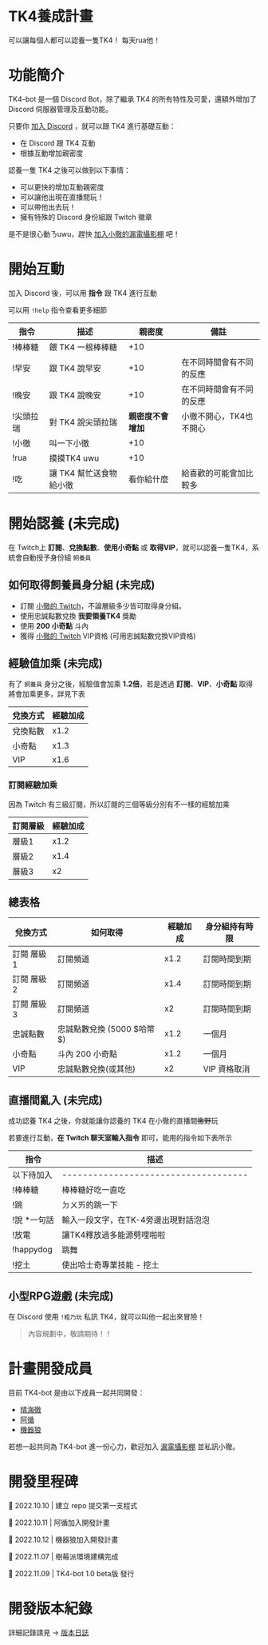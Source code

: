 # TK4養成計畫
<!-- [![Discord][7]][Discord]
[![License](https://img.shields.io/badge/license-MIT-green)](LICENSE) -->

可以讓每個人都可以認養一隻TK4！ 每天rua他！

# 功能簡介
TK4-bot 是一個 Discord Bot，除了繼承 TK4 的所有特性及可愛，還額外增加了 Discord 伺服器管理及互動功能。

只要你 [加入 Discord][Discord] ，就可以跟 TK4 進行基礎互動：
* 在 Discord 跟 TK4 互動
* 根據互動增加親密度

認養一隻 TK4 之後可以做到以下事情：
* 可以更快的增加互動親密度
* 可以讓他出現在直播間玩！
* 可以帶他出去玩！
* 擁有特殊的 Discord 身份組跟 Twitch 徽章 

是不是很心動ㄋuwu，趕快 [加入小徹的漏電攝影棚][Discord] 吧！

# 開始互動
加入 Discord 後，可以用 **指令** 跟 TK4 進行互動

可以用 `!help` 指令查看更多細節

| 指令      | 描述                    | 親密度             | 備註                     |
| --------- | ----------------------- | ------------------ | ------------------------ |
| !棒棒糖   | 餵 TK4 一根棒棒糖       | +10                |                          |
| !早安     | 跟 TK4 說早安           | +10                | 在不同時間會有不同的反應 |
| !晚安     | 跟 TK4 說晚安           | +10                | 在不同時間會有不同的反應 |
| !尖頭拉瑞 | 對 TK4 說尖頭拉瑞       | **親密度不會增加** | 小徹不開心，TK4也不開心  |
| !小徹     | 叫一下小徹              | +10                |                          |
| !rua      | 摸摸TK4 uwu             | +10                |                          |
| !吃       | 讓 TK4 幫忙送食物給小徹 | 看你給什麼         | 給喜歡的可能會加比較多   |

# 開始認養 (未完成)
在 Twitch上 **訂閱**、**兌換點數**、**使用小奇點** 或 **取得VIP**，就可以認養一隻TK4，系統會自動授予身份組 `飼養員`

## 如何取得飼養員身分組 (未完成)
* 訂閱 [小徹的 Twitch][Twitch]，不論層級多少皆可取得身分組。
* 使用忠誠點數兌換 **我要領養TK4** 獎勵
* 使用 **200 小奇點** 斗內 
* 獲得 [小徹的 Twitch][Twitch] VIP資格 (可用忠誠點數兌換VIP資格)

## 經驗值加乘 (未完成)
有了 `飼養員` 身分之後，經驗值會加乘 **1.2倍**，若是透過 **訂閱**、**VIP**、**小奇點** 取得將會加乘更多，詳見下表

| 兌換方式 | 經驗加成 |
| -------- | -------- |
| 兌換點數 | x1.2     |
| 小奇點   | x1.3     |
| VIP      | x1.6     |

### 訂閱經驗加乘
因為 Twitch 有三級訂閱，所以訂閱的三個等級分別有不一樣的經驗加乘

| 訂閱層級 | 經驗加成 |
| -------- | -------- |
| 層級1    | x1.2     |
| 層級2    | x1.4     |
| 層級3    | x2       |

## 總表格

| 兌換方式   | 如何取得                     | 經驗加成 | 身分組持有時限 |
| ---------- | ---------------------------- | -------- | -------------- |
| 訂閱 層級1 | 訂閱頻道                     | x1.2     | 訂閱時間到期   |
| 訂閱 層級2 | 訂閱頻道                     | x1.4     | 訂閱時間到期   |
| 訂閱 層級3 | 訂閱頻道                     | x2       | 訂閱時間到期   |
| 忠誠點數   | 忠誠點數兌換 (5000 \$哈幣\$) | x1.2     | 一個月         |
| 小奇點     | 斗內 200 小奇點              | x1.2     | 一個月         |
| VIP        | 忠誠點數兌換(或其他)         | x2       | VIP 資格取消   |

## 直播間亂入 (未完成)
成功認養 TK4 之後，你就能讓你認養的 TK4 在小徹的直播間~~撒野~~玩

若要進行互動，**在 Twitch 聊天室輸入指令** 即可，能用的指令如下表所示

| 指令         | 描述                                 |
| ------------ | ------------------------------------ |
| 以下待加入   | ------------------------------------ |
| !棒棒糖      | 棒棒糖好吃一直吃                     |
| !跳          | ㄉㄨㄞ的跳一下                       |
| !說 \*一句話 | 輸入一段文字，在TK-4旁邊出現對話泡泡 |
| !放電        | 讓TK4釋放過多能源劈哩啪啦            |
| !happydog    | 跳舞                                 |
| !挖土        | 使出哈士奇專業技能 - 挖土            |

## 小型RPG遊戲  (未完成)
在 Discord 使用 `!粗乃玩` 私訊 TK4，就可以叫他一起出來冒險！

> 內容規劃中，敬請期待！！



# 計畫開發成員
目前 TK4-bot 是由以下成員一起共同開發：

* [晴海徹](https://twitter.com/tooruche)
* [阿循](https://twitter.com/axun0402)
* [機器狼](https://twitter.com/V_KMN_BOT)

若想一起共同為 TK4-bot 進一份心力，歡迎加入 [漏電攝影棚][Discord] 並私訊小徹。 

# 開發里程碑
🎉 2022.10.10 | 建立 repo 提交第一支程式

🎉 2022.10.11 | 阿循加入開發計畫

🎉 2022.10.12 | 機器狼加入開發計畫

🎉 2022.11.07 | 樹莓派環境建構完成

🎉 2022.11.09 | TK4-bot 1.0 beta版 發行


# 開發版本紀錄
詳細記錄請見 -> [版本日誌](%E7%89%88%E6%9C%AC%E6%97%A5%E8%AA%8C.md)


[Discord]: https://discord.gg/HeywMdKNf5
[Twitch]: https://www.twitch.tv/tooruche520
[7]: https://raw.githubusercontent.com/python-discord/branding/main/logos/badge/badge_github.svg
